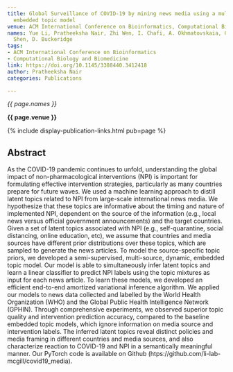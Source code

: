 ```yaml
---
title: Global Surveillance of COVID-19 by mining news media using a multi-source dynamic
  embedded topic model
venue: ACM International Conference on Bioinformatics, Computational Biology and Biomedicine
names: Yue Li, Pratheeksha Nair, Zhi Wen, I. Chafi, A. Okhmatovskaia, G. Powell, Yannan
  Shen, D. Buckeridge
tags:
- ACM International Conference on Bioinformatics
- Computational Biology and Biomedicine
link: https://doi.org/10.1145/3388440.3412418
author: Pratheeksha Nair
categories: Publications

---
```


*{{ page.names }}*

**{{ page.venue }}**

{% include display-publication-links.html pub=page %}

## Abstract

As the COVID-19 pandemic continues to unfold, understanding the global impact of non-pharmacological interventions (NPI) is important for formulating effective intervention strategies, particularly as many countries prepare for future waves. We used a machine learning approach to distill latent topics related to NPI from large-scale international news media. We hypothesize that these topics are informative about the timing and nature of implemented NPI, dependent on the source of the information (e.g., local news versus official government announcements) and the target countries. Given a set of latent topics associated with NPI (e.g., self-quarantine, social distancing, online education, etc), we assume that countries and media sources have different prior distributions over these topics, which are sampled to generate the news articles. To model the source-specific topic priors, we developed a semi-supervised, multi-source, dynamic, embedded topic model. Our model is able to simultaneously infer latent topics and learn a linear classifier to predict NPI labels using the topic mixtures as input for each news article. To learn these models, we developed an efficient end-to-end amortized variational inference algorithm. We applied our models to news data collected and labelled by the World Health Organization (WHO) and the Global Public Health Intelligence Network (GPHIN). Through comprehensive experiments, we observed superior topic quality and intervention prediction accuracy, compared to the baseline embedded topic models, which ignore information on media source and intervention labels. The inferred latent topics reveal distinct policies and media framing in different countries and media sources, and also characterize reaction to COVID-19 and NPI in a semantically meaningful manner. Our PyTorch code is available on Github (htps://github.com/li-lab-mcgill/covid19_media).